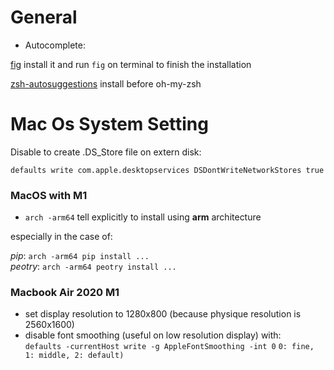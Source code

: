# General

- Autocomplete:

[fig](https://github.com/withfig/autocomplete)
install it and run `fig` on terminal to finish the installation

[zsh-autosuggestions](https://github.com/zsh-users/zsh-autosuggestions) install before oh-my-zsh

# Mac Os System Setting

Disable to create .DS_Store file on extern disk:

`defaults write com.apple.desktopservices DSDontWriteNetworkStores true`

### MacOS with M1

- `arch -arm64` tell explicitly to install using __arm__ architecture  

especially in the case of:

_pip_: `arch -arm64 pip install ...`  
_peotry_: `arch -arm64 peotry install ...`

### Macbook Air 2020 M1

- set display resolution to 1280x800 (because physique resolution is 2560x1600)
- disable font smoothing (useful on low resolution display) with:  
`defaults -currentHost write -g AppleFontSmoothing -int 0` `0: fine, 1: middle, 2: default)`